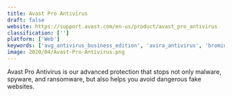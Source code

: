 ```yaml
---
title: Avast Pro Antivirus
draft: false 
website: https://support.avast.com/en-us/product/avast_pro_antivirus
classification: ['']
platform: ['Web']
keywords: ['avg_antivirus_business_edition', 'avira_antivirus', 'bromium', 'cisco_anyconnect_secure_mobility_client', 'cylance', 'druva_insync', 'eset_endpoint_security', 'eset_nod32_antivirus', 'gravityzone', 'ivanti_unified_endpoint_manager', 'kaspersky_antivirus', 'kaspersky_endpoint_security', 'norton', 'panda_security', 'rippling', 'spybot', 'trend_micro_endpoint_security', 'webroot_endpoint_protection', 'windows_defender', 'zonealarm_pro_firewall']
image: 2020/04/Avast-Pro-Antivirus.png
---
```

Avast Pro Antivirus is our advanced protection that stops not only malware, spyware, and ransomware, but also helps you avoid dangerous fake websites.